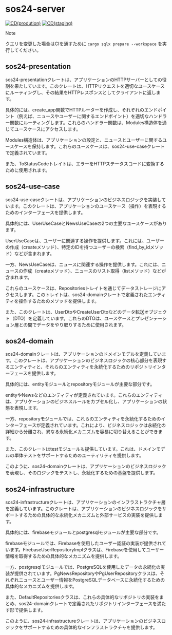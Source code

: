 # sos24-server
[![CD(prodution)](https://github.com/sohosai/sos24-server/actions/workflows/cd.yaml/badge.svg)](https://github.com/sohosai/sos24-server/actions/workflows/cd.yaml)
[![CD(staging)](https://github.com/sohosai/sos24-server/actions/workflows/cd-staging.yaml/badge.svg)](https://github.com/sohosai/sos24-server/actions/workflows/cd-staging.yaml)


> [!NOTE]
> クエリを変更した場合はCIを通すために `cargo sqlx prepare --workspace` を実行してください。

## sos24-presentation

sos24-presentationクレートは、アプリケーションのHTTPサーバーとしての役割を果たしています。このクレートは、HTTPリクエストを適切なユースケースにルーティングし、その結果をHTTPレスポンスとしてクライアントに返します。

具体的には、create_app関数でHTTPルーターを作成し、それぞれのエンドポイント（例えば、ニュースやユーザーに関するエンドポイント）を適切なハンドラー関数にルーティングします。これらのハンドラー関数は、Modules構造体を通じてユースケースにアクセスします。

Modules構造体は、アプリケーションの設定と、ニュースとユーザーに関するユースケースを保持します。これらのユースケースは、sos24-use-caseクレートで定義されています。

また、ToStatusCodeトレイトは、エラーをHTTPステータスコードに変換するために使用されます。

## sos24-use-case

sos24-use-caseクレートは、アプリケーションのビジネスロジックを実装しています。このクレートは、アプリケーションのユースケース（操作）を表現するためのインターフェースを提供します。

具体的には、UserUseCaseとNewsUseCaseの2つの主要なユースケースがあります。

UserUseCaseは、ユーザーに関連する操作を提供します。これには、ユーザーの作成（createメソッド）、特定のIDを持つユーザーの検索（find_by_idメソッド）などが含まれます。

一方、NewsUseCaseは、ニュースに関連する操作を提供します。これには、ニュースの作成（createメソッド）、ニュースのリスト取得（listメソッド）などが含まれます。

これらのユースケースは、Repositoriesトレイトを通じてデータストレージにアクセスします。このトレイトは、sos24-domainクレートで定義されたエンティティを操作するためのメソッドを提供します。

また、このクレートは、UserDtoやCreateUserDtoなどのデータ転送オブジェクト（DTO）を定義しています。これらのDTOは、ユースケースとプレゼンテーション層との間でデータをやり取りするために使用されます。

## sos24-domain

sos24-domainクレートは、アプリケーションのドメインモデルを定義しています。このクレートは、アプリケーションのビジネスロジックの核心部分を表現するエンティティと、それらのエンティティを永続化するためのリポジトリインターフェースを提供します。

具体的には、entityモジュールとrepositoryモジュールが主要な部分です。

entityやNewsなどのエンティティが定義されています。これらのエンティティは、アプリケーションのビジネスルールをカプセル化し、アプリケーションの状態を表現します。

一方、repositoryモジュールでは、これらのエンティティを永続化するためのインターフェースが定義されています。これにより、ビジネスロジックは永続化の詳細から分離され、異なる永続化メカニズムを容易に切り替えることができます。

また、このクレートはtestモジュールも提供しています。これは、ドメインモデルの単体テストをサポートするためのユーティリティを提供します。

このように、sos24-domainクレートは、アプリケーションのビジネスロジックを表現し、そのロジックをテストし、永続化するための基盤を提供します。

## sos24-infrastructure

sos24-infrastructureクレートは、アプリケーションのインフラストラクチャ層を定義しています。このクレートは、アプリケーションのビジネスロジックをサポートするための具体的な永続化メカニズムと外部サービスの実装を提供します。

具体的には、firebaseモジュールとpostgresqlモジュールが主要な部分です。

firebaseモジュールでは、Firebaseを使用したユーザー認証の実装が提供されています。FirebaseUserRepositoryImplクラスは、Firebaseを使用してユーザー情報を取得するための具体的なメカニズムを提供します。

一方、postgresqlモジュールでは、PostgreSQLを使用したデータの永続化の実装が提供されています。PgNewsRepositoryやPgUserRepositoryクラスは、それぞれニュースとユーザー情報をPostgreSQLデータベースに永続化するための具体的なメカニズムを提供します。

また、DefaultRepositoriesクラスは、これらの具体的なリポジトリの実装をまとめ、sos24-domainクレートで定義されたリポジトリインターフェースを満たす形で提供します。

このように、sos24-infrastructureクレートは、アプリケーションのビジネスロジックをサポートするための具体的なインフラストラクチャを提供します。
